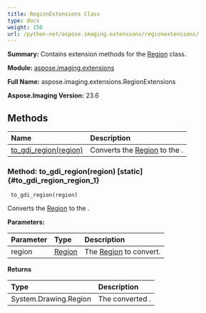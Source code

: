 ```yaml
---
title: RegionExtensions Class
type: docs
weight: 150
url: /python-net/aspose.imaging.extensions/regionextensions/
---
```


**Summary:** Contains extension methods for the [Region](/imaging/python-net/aspose.imaging/region/) class.

**Module:** [aspose.imaging.extensions](/imaging/python-net/aspose.imaging.extensions/)

**Full Name:** aspose.imaging.extensions.RegionExtensions

**Aspose.Imaging Version:** 23.6

## **Methods**
| **Name** | **Description** |
| :- | :- |
| [to_gdi_region(region)](#to_gdi_region_region_1) | Converts the [Region](/imaging/python-net/aspose.imaging/region/) to the . |


### Method: to_gdi_region(region)  [static] {#to_gdi_region_region_1}


```
 to_gdi_region(region) 
```

Converts the [Region](/imaging/python-net/aspose.imaging/region/) to the .

**Parameters:**

| Parameter | Type | Description |
| :- | :- | :- |
| region | [Region](/imaging/python-net/aspose.imaging/region) | The [Region](/imaging/python-net/aspose.imaging/region/) to convert. |

**Returns**

| Type | Description |
| :- | :- |
| System.Drawing.Region | The converted . |


